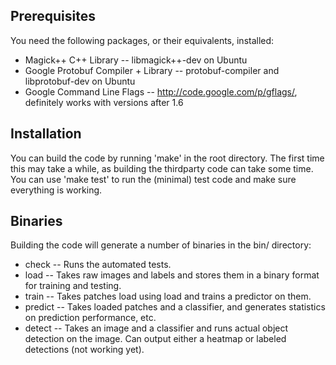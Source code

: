 Prerequisites
-------------

You need the following packages, or their equivalents, installed:

- Magick++ C++ Library -- libmagick++-dev on Ubuntu
- Google Protobuf Compiler + Library -- protobuf-compiler and libprotobuf-dev on Ubuntu
- Google Command Line Flags -- http://code.google.com/p/gflags/, definitely works with versions after 1.6


Installation
------------

You can build the code by running 'make' in the root directory.
The first time this may take a while, as building the thirdparty code
can take some time.  You can use 'make test' to run the (minimal)
test code and make sure everything is working.

Binaries
--------

Building the code will generate a number of binaries in the bin/ directory:

- check -- Runs the automated tests.
- load -- Takes raw images and labels and stores them in a binary format
  for training and testing.
- train -- Takes patches load using load and trains a predictor on them.
- predict -- Takes loaded patches and a classifier, and generates statistics
  on prediction performance, etc.
- detect -- Takes an image and a classifier and runs actual object detection
  on the image.  Can output either a heatmap or labeled detections (not working yet).


